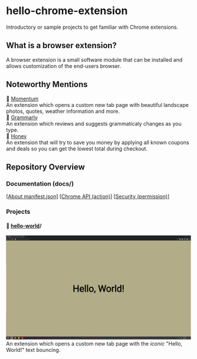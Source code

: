 # hello-chrome-extension
Introductory or sample projects to get familiar with Chrome extensions. 

## What is a browser extension?
A browser extension is a small software module that can be installed and allows customization of the end-users browser.  

## Noteworthy Mentions
💎 [Momentum](https://momentumdash.com/)  
An extension which opens a custom new tab page with beautiful landscape photos, quotes, weather information and more.  
💎 [Grammarly](https://www.grammarly.com)  
An extension which reviews and suggests grammaticaly changes as you type.  
💎 [Honey](https://www.joinhoney.com/ref/cdi6fzx)  
An extension that will try to save you money by applying all known coupons and deals so you can get the lowest total during checkout.  

## Repository Overview
### Documentation (docs/)
\[[About manifest.json\]](https://github.com/yuelchen/hello-chrome-extension/blob/main/docs/manifest-json.md)
\[[Chrome API (action)\]](https://github.com/yuelchen/hello-chrome-extension/blob/main/docs/chrome-api.md)
\[[Security (permission)\]](https://github.com/yuelchen/hello-chrome-extension/blob/main/docs/permission.md)

### Projects
#### 🎯 [hello-world](https://github.com/yuelchen/hello-chrome-extension/tree/main/hello-world)/  
[![Hello, World! Preview](https://github.com/yuelchen/hello-chrome-extension/blob/main/hello-world/preview.png)](https://github.com/yuelchen/hello-chrome-extension/tree/main/hello-world)
An extension which opens a custom new tab page with the _iconic_ "Hello, World!" text bouncing.
